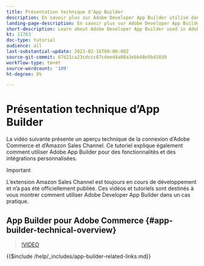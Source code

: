 ```yaml
---
title: Présentation technique d’App Builder
description: En savoir plus sur Adobe Developer App Builder utilisé dans Adobe Commerce avec une présentation technique
landing-page-description: En savoir plus sur Adobe Developer App Builder utilisé dans Adobe Commerce avec une présentation technique
short-description: Learn about Adobe Developer App Builder used in Adobe Commerce with a technical overview
kt: 11763
doc-type: tutorial
audience: all
last-substantial-update: 2023-02-16T00:00:00Z
source-git-commit: 67d21ca23cdccc87cdeed4a08a3ebb48e5bd1030
workflow-type: tm+mt
source-wordcount: '109'
ht-degree: 0%

---
```



# Présentation technique d’App Builder

La vidéo suivante présente un aperçu technique de la connexion d’Adobe Commerce et d’Amazon Sales Channel. Ce tutoriel explique également comment utiliser Adobe App Builder pour des fonctionnalités et des intégrations personnalisées.

>[!IMPORTANT]
>
>L’extension Amazon Sales Channel est toujours en cours de développement et n’a pas été officiellement publiée.  Ces vidéos et tutoriels sont destinés à vous montrer comment utiliser Adobe Developer App Builder dans un cas pratique.


## App Builder pour Adobe Commerce {#app-builder-technical-overview}

>[!VIDEO](https://video.tv.adobe.com/v/3413512)

{{$include /help/_includes/app-builder-related-links.md}}
